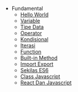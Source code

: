 
* Fundamental
  * [Hello World](javascript/hello-world.md)
  * [Variable](javascript/variable.md)
  * [Tipe Data](javascript/tipe-data.md)
  * [Operator](javascript/operator.md)
  * [Kondisional](javascript/kondisional.md)
  * [Iterasi](javascript/iterasi.md)
  * [Function](javascript/function.md)
  * [Built-in Method](javascript/built-in-method.md)
  * [Import Export](javascript/import-export.md)
  * [Sekilas ES6](javascript/es6.md)
  * [Class Javascript](javascript/class.md)
  * [React Dan Javascript](javascript/react-dan-javascript.md)


<!-- * React Fast Track
  * [Tentang](react/tentang.md)
  * [Instalasi](react/instalasi.md)
  * [Komponen](react/komponen.md)
  * [Props](react/props.md)
  * [Conditional](react/conditional.md)
  * [List Rendering](react/list-rendering.md)
  * [State](react/state.md)
  * [Event](react/event.md)
  * [Callback](react/callback.md)


* Redux Fast Track
  * [Tentang](redux/tentang.md)
  * [Instalasi](redux/instalasi.md)
  * [Dumb And Smart Component](redux/dumb-and-smart-component.md)
  * [State](redux/state.md)
  * [Reducer](redux/reducer.md)
  * [Dispatcher](redux/dispatcher.md)
  * [Thunk](redux/thunk.md)
  * [Immutable](redux/immutable.md)
  * [Dotprops](redux/dotprops.md) -->


<!-- * Cheatsheet
  * [Deploy](deploy.md)
  * [Helpers](helpers.md)
  * [Vue compatibility](vue.md)
  * [CDN](cdn.md)
  * [Offline Mode(PWA)](pwa.md)
  * [Server-Side Rendering(SSR)](ssr.md)
  * [Embed Files <sup style="color:red">(new)<sup>](embed-files.md)

* [Awesome docsify](awesome.md)
* [Changelog](changelog.md) -->